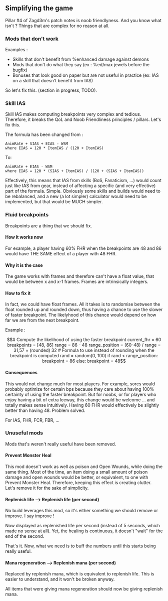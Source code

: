 ## Simplifying the game

Pillar #4 of Zagd3m's patch notes is noob friendlyness. And you know what isn't ? Things that are complex for no reason at all.

### Mods that don't work

Examples :

- Skills that don't benefit from %enhanced damage against demons
- Mods that don't do what they say (ex : %ed/max jewels before the bugfix)
- Bonuses that look good on paper but are not useful in practice (ex: IAS on a skill that doesn't benefit from IAS)

So let's fix this. (section in progress, TODO).

### Skill IAS

Skill IAS makes computing breakpoints very complex and tedious. Therefore, it breaks the QoL and Noob Friendliness principles / pillars. Let's fix this.

The formula has been changed from :

```d2
AnimRate + SIAS + EIAS - WSM
where EIAS = 120 * ItemIAS / (120 + ItemIAS)
```

To:

```d2
AnimRate + EIAS - WSM
where EIAS = 120 * (SIAS + ItemIAS) / (120 + (SIAS + ItemIAS))
```

Effectively, this means that IAS from skills (BoS, Fanaticism, ...) would count just like IAS from gear, instead of affecting a specific (and very effective) part of the formula. Simple. Obviously some skills and builds would need to be rebalanced, and a new (a lot simpler) calculator would need to be implemented, but that would be MUCH simpler.

### Fluid breakpoints

Breakpoints are a thing that we should fix. 

#### How it works now

For example, a player having 60% FHR when the breakpoints are 48 and 86 would have THE SAME effect of a player with 48 FHR.

#### Why it is the case

The game works with frames and therefore can't have a float value, that would be between x and x-1 frames. Frames are intrinsically integers.

#### How to fix it

In fact, we could have float frames. All it takes is to randomise between the float rounded up and rounded down, thus having a chance to use the slower of faster breakpoint. The likelyhood of this chance would depend on how far we are from the next breakpoint.

Example :

```math
# Compute the likelihood of using the faster breakpoint
current_fhr = 60
breakpoints = [48, 86]

range = 86 - 48
range_position = (60-48) / range = 31,57 = (rounded) 32

# Formula to use instead of rounding when the breakpoint is computed
rand = random(0, 100)
if rand < range_position:
    breakpoint = 86
else:
    breakpoint = 48
```

#### Consequences

This would not change much for most players. For example, sorcs would probably optimize for certain bps because they care about having 100% certainty of using the faster breakpoint. But for noobs, or for players who enjoy having a bit of extra leeway, this change would be welcome ... and totally makes sense intuitively. Having 60 FHR would effectively be slightly better than having 48. Problem solved.

For IAS, FHR, FCR, FBR, ...

### Unuseful mods

Mods that's weren't really useful have been removed.

#### Prevent Monster Heal

This mod doesn't work as well as poison and Open Wounds, while doing the same thing. Most of the time, an item doing a small amount of poison damage and open wounds would be better, or equivalent, to one with Prevent Monster Heal. Therefore, keeping this effect is creating clutter. Let's remove it for the sake of simplicity.

#### Replenish life --> Replenish life (per second)

No build leverages this mod, so it's either something we should remove or improve. I say improve !

Now displayed as replenished life per second (instead of 5 seconds, which made no sense at all). Yet, the healing is continuous, it doesn't "wait" for the end of the second.

That's it. Now, what we need is to buff the numbers until this starts being really useful.

#### Mana regeneration --> Replenish mana (per second)

Replaced by replenish mana, which is equivalent to replenish life. This is easier to understand, and it won't be broken anyway.

All items that were giving mana regeneration should now be giving replenish mana.
